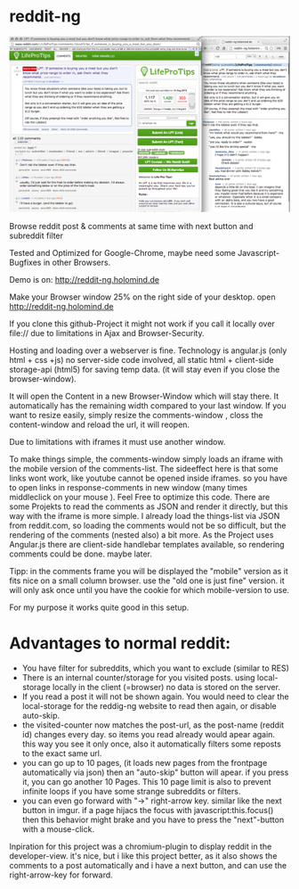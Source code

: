 reddit-ng
=========

![Preview of reddit-ng](/preview.png "Preview reddit ng")


Browse reddit post &amp; comments at same time with next button and subreddit filter

Tested and Optimized for Google-Chrome, maybe need some Javascript-Bugfixes in other Browsers. 



Demo is on: 
http://reddit-ng.holomind.de

Make your Browser window 25% on the right side of your desktop.
open http://reddit-ng.holomind.de

If you clone this github-Project it might not work if you call it locally over file:// due to limitations in Ajax and Browser-Security. 

Hosting and loading over a webserver is fine. Technology is angular.js (only html + css +js) no server-side code involved, all static html + client-side storage-api (html5) for saving temp data. (it will stay even if you close the browser-window). 


It will open the Content in a new Browser-Window which will stay there. 
It automatically has the remaining width compared to your last window. 
If you want to resize easily, simply resize the comments-window , closs the content-window and reload the url, it will reopen. 

Due to limitations with iframes it must use another window. 

To make things simple, the comments-window simply loads an iframe with the mobile version of the comments-list. 
The sideeffect here is that some links wont work, like youtube cannot be opened inside iframes. so you have to open links in response-comments in new window (many times middleclick on your mouse ). 
Feel Free to optimize this code. 
There are some Projekts to read the comments as JSON and render it directly, but this way with the iframe is more simple. 
I already load the things-list via JSON from reddit.com, so loading the comments would not be so difficult, but the rendering of the comments (nested also) a bit more. 
As the Project uses Angular.js there are client-side handlebar templates available, so rendering comments could be done. maybe later.

Tipp: in the comments frame you will be displayed the "mobile" version as it fits nice on a small column browser. use the "old one is just fine" version. it will only ask once until you have the cookie for which mobile-version to use. 



For my purpose it works quite good in this setup. 

Advantages to normal reddit: 
============================

* You have filter for subreddits, which you want to exclude (similar to RES)
* There is an internal counter/storage for you visited posts. using local-storage locally in the client (=browser) no data is stored on the server. 
* If you read a post it will not be shown again. You would need to clear the local-storage for the reddig-ng website to read then again, or disable auto-skip. 
* the visited-counter now matches the post-url, as the post-name (reddit id) changes every day. so items you read already would apear again. this way you see it only once, also it automatically filters some reposts to the exact same url. 
* you can go up to 10 pages, (it loads new pages from the frontpage automatically via json) then an "auto-skip" button will apear. if you press it, you can go another 10 Pages. This 10 page limit is also to prevent infinite loops if you have some strange subreddits or filters. 
* you can even go forward with "->" right-arrow key. similar like the next button in imgur. if a page hijacs the focus with javascript:this.focus() then this behavior might brake and you have to press the "next"-button with a mouse-click. 

Inpiration for this project was a chromium-plugin to display reddit in the developer-view. it's nice, but i like this project better, as it also shows the comments to a post automatically and i have a next button, and can use the right-arrow-key for forward. 




